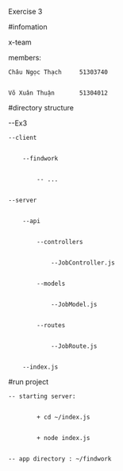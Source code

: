 Exercise 3

#infomation


x-team


members: 


    Châu Ngọc Thạch     51303740


    Võ Xuân Thuận       51304012



#directory structure


--Ex3


    --client


        --findwork


            -- ...


    --server


        --api


            --controllers


                --JobController.js


            --models


                --JobModel.js


            --routes


                --JobRoute.js


        --index.js



#run project


    -- starting server: 


            + cd ~/index.js


            + node index.js


    -- app directory : ~/findwork

    
